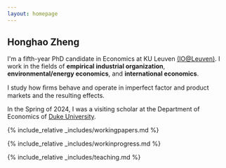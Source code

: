 ```yaml
---
layout: homepage
---
```


## Honghao Zheng

I'm a fifth-year PhD candidate in Economics at KU Leuven <a href="https://sites.google.com/view/ioleuven/home" target="_blank">(IO@Leuven)</a>. I work in the fields of **empirical industrial organization**, **environmental/energy economics**, and **international economics**.

I study how ﬁrms behave and operate in imperfect factor and product markets and the resulting effects.

In the Spring of 2024, I was a visiting scholar at the Department of Economics of <a href="https://econ.duke.edu/" target="_blank">Duke University</a>.

[comment]: <> (Find out more through my <a href="https://honghao-zheng.github.io/assets/files/curriculum_vitae.pdf" target="_blank">CV</a> and <a href="https://honghao-zheng.github.io/" target="_blank">Job Market Paper</a>.)

[comment]: <> (## Research Interests)

[comment]: <> (- **Empirical Industrial Organization:** Market Power, Productivity, and Production Function Estimation)
[comment]: <> (- **Environmental/Energy Economics:** Emission Trading Schemes, Abatement Cost, and Production-Emission Tradeoffs)
[comment]: <> (- **International Economics:** Trade Dynamics, FDI Entry, and Demand Uncertainty)

{% include_relative _includes/workingpapers.md %}

{% include_relative _includes/workinprogress.md %}

{% include_relative _includes/teaching.md %}
